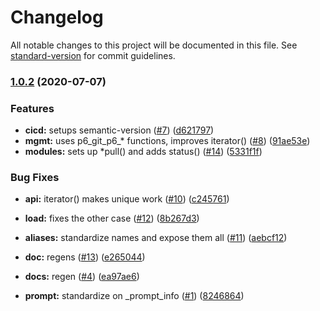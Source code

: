# Changelog

All notable changes to this project will be documented in this file. See [standard-version](https://github.com/conventional-changelog/standard-version) for commit guidelines.

### [1.0.2](https://github.com/p6m7g8/p6df-core/compare/v1.0.1...v1.0.2) (2020-07-07)


### Features

* **cicd:** setups semantic-version ([#7](https://github.com/p6m7g8/p6df-core/issues/7)) ([d621797](https://github.com/p6m7g8/p6df-core/commit/d621797a1b660cf1b4c94e040843c80a7141df82))
* **mgmt:** uses p6_git_p6_* functions, improves iterator() ([#8](https://github.com/p6m7g8/p6df-core/issues/8)) ([91ae53e](https://github.com/p6m7g8/p6df-core/commit/91ae53e8014b944db18a05eeb8fe092b55167f8b))
* **modules:** sets up *pull() and adds status() ([#14](https://github.com/p6m7g8/p6df-core/issues/14)) ([5331f1f](https://github.com/p6m7g8/p6df-core/commit/5331f1f90473af349756e14592d95a0d87335e89))


### Bug Fixes

* **api:** iterator() makes unique work ([#10](https://github.com/p6m7g8/p6df-core/issues/10)) ([c245761](https://github.com/p6m7g8/p6df-core/commit/c245761ed6e15a64b14ae3c8443631d314bdcffa))
* **load:** fixes the other case ([#12](https://github.com/p6m7g8/p6df-core/issues/12)) ([8b267d3](https://github.com/p6m7g8/p6df-core/commit/8b267d301b9ea6f5f6ebef2863eac73ec4a65d48))


* **aliases:** standardize names and expose them all ([#11](https://github.com/p6m7g8/p6df-core/issues/11)) ([aebcf12](https://github.com/p6m7g8/p6df-core/commit/aebcf1294d0227fb4e3b25199de79facbc2256ad))
* **doc:** regens ([#13](https://github.com/p6m7g8/p6df-core/issues/13)) ([e265044](https://github.com/p6m7g8/p6df-core/commit/e265044fd187ed851608cddc2af0bc6b4ec8a006))
* **docs:** regen ([#4](https://github.com/p6m7g8/p6df-core/issues/4)) ([ea97ae6](https://github.com/p6m7g8/p6df-core/commit/ea97ae6f11d4fc62180ff21ea6212c0ec95fa31c))
* **prompt:** standardize on _prompt_info ([#1](https://github.com/p6m7g8/p6df-core/issues/1)) ([8246864](https://github.com/p6m7g8/p6df-core/commit/82468649cf30a413fd9d5aef4203e11ca786ca9a))
